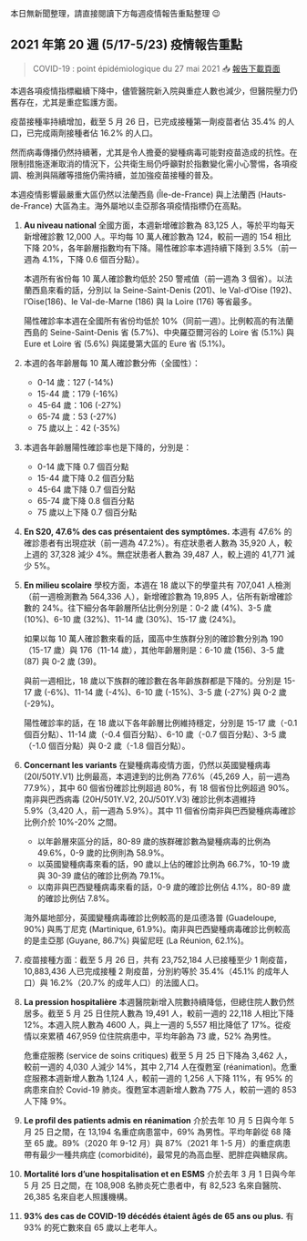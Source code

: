 本日無新聞整理，請直接閱讀下方每週疫情報告重點整理 😉

## 2021 年第 20 週 (5/17-5/23) 疫情報告重點

> COVID-19 : point épidémiologique du 27 mai 2021 📥 [報告下載頁面](https://tinyurl.com/y2cpeybr)

本週各項疫情指標繼續下降中，儘管醫院新入院與重症人數也減少，但醫院壓力仍舊存在，尤其是重症監護方面。

疫苗接種率持續增加，截至 5 月 26 日，已完成接種第一劑疫苗者佔 35.4% 的人口，已完成兩劑接種者佔 16.2% 的人口。

然而病毒傳播仍然持續著，尤其是令人擔憂的變種病毒可能對疫苗造成的抗性。在限制措施逐漸取消的情況下，公共衛生局仍呼籲對於指數變化需小心警惕，各項疫調、檢測與隔離等措施仍需持續，並加強疫苗接種的普及。

本週疫情影響最嚴重大區仍然以法蘭西島 (Île-de-France) 與上法蘭西 (Hauts-de-France) 大區為主。海外屬地以圭亞那各項疫情指標仍在高點。

1. **Au niveau national** 全國方面，本週新增確診數為 83,125 人，等於平均每天新增確診數 12,000 人。平均每 10 萬人確診數為 124，較前一週的 154 相比下降 20%，各年齡層指數均有下降。陽性確診率本週持續下降到 3.5%（前一週為 4.1%，下降 0.6 個百分點）。

   本週所有省份每 10 萬人確診數均低於 250 警戒值（前一週為 3 個省）。以法蘭西島來看的話，分別以 la Seine-Saint-Denis (201)、le Val-d’Oise (192)、l’Oise(186)、le Val-de-Marne (186) 與 la Loire (176) 等省最多。

   陽性確診率本週在全國所有省份均低於 10%（同前一週）。比例較高的有法蘭西島的 Seine-Saint-Denis 省 (5.7%)、中央羅亞爾河谷的 Loire 省 (5.1%) 與 Eure et Loire 省 (5.6%) 與諾曼第大區的 Eure 省 (5.1%)。

1. 本週的各年齡層每 10 萬人確診數分佈（全國性）：
   - 0-14 歲：127 (-14%)
   - 15-44 歲：179 (-16%)
   - 45-64 歲：106 (-27%)
   - 65-74 歲：53 (-27%)
   - 75 歲以上：42 (-35%)
1. 本週各年齡層陽性確診率也是下降的，分別是：
   - 0-14 歲下降 0.7 個百分點
   - 15-44 歲下降 0.2 個百分點
   - 45-64 歲下降 0.7 個百分點
   - 65-74 歲下降 0.8 個百分點
   - 75 歲以上下降 0.7 個百分點
1. **En S20, 47.6% des cas présentaient des symptômes.** 本週有 47.6% 的確診患者有出現症狀（前一週為 47.2%）。有症狀患者人數為 35,920 人，較上週的 37,328 減少 4%。無症狀患者人數為 39,487 人，較上週的 41,771 減少 5%。
1. **En milieu scolaire** 學校方面，本週在 18 歲以下的學童共有 707,041 人檢測（前一週檢測數為 564,336 人），新增確診數為 19,895 人，佔所有新增確診數的 24%。往下細分各年齡層所佔比例分別是：0-2 歲 (4%)、3-5 歲 (10%)、6-10 歲 (32%)、11-14 歲 (30%)、15-17 歲 (24%)。

   如果以每 10 萬人確診數來看的話，國高中生族群分別的確診數分別為 190（15-17 歲）與 176（11-14 歲），其他年齡層則是：6-10 歲 (156)、3-5 歲 (87) 與 0-2 歲 (39)。

   與前一週相比，18 歲以下族群的確診數在各年齡族群都是下降的。分別是 15-17 歲 (-6%)、11-14 歲 (-4%)、6-10 歲 (-15%)、3-5 歲 (-27%) 與 0-2 歲 (-29%)。

   陽性確診率的話，在 18 歲以下各年齡層比例維持穩定，分別是 15-17 歲（-0.1 個百分點）、11-14 歲（-0.4 個百分點）、6-10 歲（-0.7 個百分點）、3-5 歲（-1.0 個百分點）與 0-2 歲（-1.8 個百分點）。

1. **Concernant les variants** 在變種病毒疫情方面，仍然以英國變種病毒 (20I/501Y.V1) 比例最高，本週達到的比例為 77.6%（45,269 人，前一週為 77.9%），其中 60 個省份確診比例超過 80%，有 18 個省份比例超過 90%。南非與巴西病毒 (20H/501Y.V2, 20J/501Y.V3) 確診比例本週維持 5.9%（3,420 人，前一週為 5.9%）。其中 11 個省份南非與巴西變種病毒確診比例介於 10%-20% 之間。

   - 以年齡層來區分的話，80-89 歲的族群確診數為變種病毒的比例為 49.6%，0-9 歲的比例則為 58.9%。
   - 以英國變種病毒來看的話，90 歲以上佔的確診比例為 66.7%，10-19 歲與 30-39 歲佔的確診比例為 79.1%。
   - 以南非與巴西變種病毒來看的話，0-9 歲的確診比例佔 4.1%，80-89 歲的確診比例佔 7.8%。

   海外屬地部分，英國變種病毒確診比例較高的是瓜德洛普 (Guadeloupe, 90%) 與馬丁尼克 (Martinique, 61.9%)。南非與巴西變種病毒確診比例較高的是圭亞那 (Guyane, 86.7%) 與留尼旺 (La Réunion, 62.1%)。

1. 疫苗接種方面：截至 5 月 26 日，共有 23,752,184 人已接種至少 1 劑疫苗，10,883,436 人已完成接種 2 劑疫苗，分別約等於 35.4%（45.1% 的成年人口）與 16.2%（20.7% 的成年人口）的法國人口。
1. **La pression hospitalière** 本週醫院新增入院數持續降低，但總住院人數仍然居多。截至 5 月 25 日住院人數為 19,491 人，較前一週的 22,118 人相比下降 12%。本週入院人數為 4600 人，與上一週的 5,557 相比降低了 17%。從疫情以來累積 467,959 位住院病患中，平均年齡為 73 歲，52% 為男性。

   危重症服務 (service de soins critiques) 截至 5 月 25 日下降為 3,462 人，較前一週的 4,030 人減少 14%，其中 2,714 人在復甦室 (réanimation)。危重症服務本週新增人數為 1,124 人，較前一週的 1,256 人下降 11%，有 95% 的病患來自於 Covid-19 肺炎。復甦室本週新增人數為 775 人，較前一週的 853 人下降 9%。

1. **Le profil des patients admis en réanimation** 介於去年 10 月 5 日與今年 5 月 25 日之間，在 13,194 名重症病患當中，69% 為男性。平均年齡從 68 降至 65 歲。89%（2020 年 9-12 月）與 87%（2021 年 1-5 月）的重症病患帶有最少一種共病症 (comorbidité)，最常見的為高血壓、肥胖症與糖尿病。
1. **Mortalité lors d’une hospitalisation et en ESMS** 介於去年 3 月 1 日與今年 5 月 25 日之間，在 108,908 名肺炎死亡患者中，有 82,523 名來自醫院、26,385 名來自老人照護機構。
1. **93% des cas de COVID-19 décédés étaient âgés de 65 ans ou plus.** 有 93% 的死亡數來自 65 歲以上老年人。
